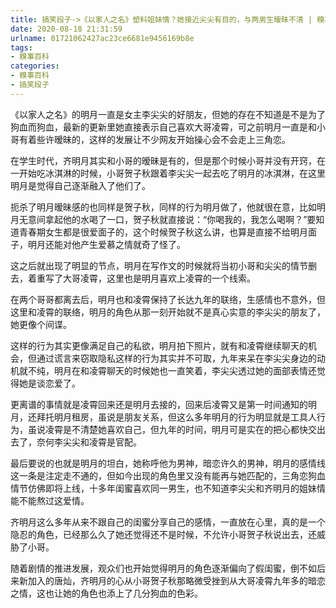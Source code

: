 ```yaml
---
title: 搞笑段子->《以家人之名》塑料姐妹情？她接近尖尖有目的，与两男生暧昧不清 | 糗事百科
date: 2020-08-18 21:31:59
urlname: 01721062427ac23ce6681e9456169b8e
tags: 
- 糗事百科
categories:
- 糗事百科
- 搞笑段子
---
```

《以家人之名》的明月一直是女主李尖尖的好朋友，但她的存在不知道是不是为了狗血而狗血，最新的更新里她直接表示自己喜欢大哥凌霄，可之前明月一直是和小哥有着些许暧昧的，这样的发展让不少网友开始操心会不会走上三角恋。

在学生时代，齐明月其实和小哥的暧昧是有的，但是那个时候小哥并没有开窍，在一开始吃冰淇淋的时候，小哥贺子秋跟着李尖尖一起去吃了明月的冰淇淋，在这里明月是觉得自己逐渐融入了他们了。

扼杀了明月暧昧感的也同样是贺子秋，同样的行为明月做了，他就很在意，比如明月无意间拿起他的水喝了一口，贺子秋就直接说：“你喝我的，我怎么喝啊？”要知道青春期女生都是很爱面子的，这个时候贺子秋这么讲，也算是直接不给明月面子，明月还能对他产生爱慕之情就奇了怪了。

这之后就出现了明显的节点，明月在写作文的时候就将当初小哥和尖尖的情节删去，着重写了大哥凌霄，这里也是明月喜欢上凌霄的一个线索。

在两个哥哥都离去后，明月也和凌霄保持了长达九年的联络，生感情也不意外，但这里和凌霄的联络，明月的角色从那一刻开始就不是真心实意的李尖尖的朋友了，她更像个间谍。

这样的行为其实更像满足自己的私欲，明月拍下照片，就有和凌霄继续聊天的机会，但通过谎言来窃取隐私这样的行为其实并不可取，九年来呆在李尖尖身边的动机就不纯，明月在和凌霄聊天的时候她也一直笑着，李尖尖透过她的面部表情还觉得她是谈恋爱了。

更离谱的事情就是凌霄回来还是明月去接的，回来后凌霄又是第一时间通知的明月，还拜托明月租房，虽说是朋友关系，但这么多年明月的行为明显就是工具人行为，虽说凌霄是不清楚她喜欢自己，但九年的时间，明月可是实在的把心都快交出去了，奈何李尖尖和凌霄是官配。

最后要说的也就是明月的坦白，她称呼他为男神，暗恋许久的男神，明月的感情线这一条是注定走不通的，但如今出现的角色里又没有能再与她匹配的，三角恋狗血情节仿佛即将上线，十多年闺蜜喜欢同一男生，也不知道李尖尖和齐明月的姐妹情能不能熬过这爱情。

齐明月这么多年从来不跟自己的闺蜜分享自己的感情，一直放在心里，真的是一个隐忍的角色，已经那么久了她还觉得还不是时候，不允许小哥贺子秋说出去，还威胁了小哥。

随着剧情的推进发展，观众们也开始觉得明月的角色逐渐偏向了假闺蜜，倒不如后来新加入的唐灿，齐明月的心从小哥贺子秋那略微受挫到从大哥凌霄九年多的暗恋之情，这也让她的角色也添上了几分狗血的色彩。


